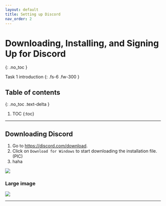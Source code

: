 ```yaml
---
layout: default
title: Setting up Discord
nav_order: 2
---
```


# Downloading, Installing, and Signing Up for Discord
{: .no_toc }


Task 1 introduction
{: .fs-6 .fw-300 }

## Table of contents
{: .no_toc .text-delta }

1. TOC
{:toc}

---

## Downloading Discord
1. Go to https://discord.com/download.
2. Click on `Download for Windows` to start downloading the installation file.
(PIC)
3. haha

![](https://assets-cdn.github.com/images/icons/emoji/octocat.png)

### Large image

![](https://guides.github.com/activities/hello-world/branching.png)

---
